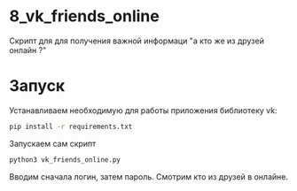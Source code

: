 # 8_vk_friends_online

Скрипт для для получения важной информаци "а кто же из друзей онлайн ?" 

# Запуск

Устанавливаем необходимую для работы приложения библиотеку vk:

```sh
pip install -r requirements.txt
```

Запускаем сам скрипт

```sh
python3 vk_friends_online.py
```

Вводим сначала логин, затем пароль. Смотрим кто из друзей в онлайне.
